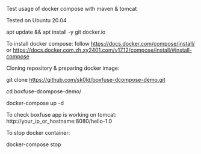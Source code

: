 Test usage of docker compose with maven & tomcat

Tested on Ubuntu 20.04

apt update && apt install -y git docker.io

To install docker compose: follow https://docs.docker.com/compose/install/ or https://docs.docker.com.zh.xy2401.com/v17.12/compose/install/#install-compose

Cloning repository & preparing docker image:

git clone https://github.com/sk0ld/boxfuse-dcompose-demo.git

cd boxfuse-dcompose-demo/

docker-compose up -d

To check boxfuse app is working on tomcat:
http://your_ip_or_hostname:8080/hello-1.0

To stop docker container:

docker-compose stop
